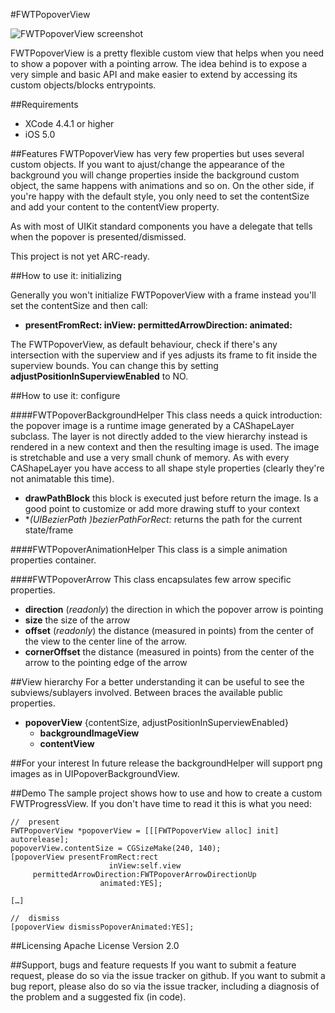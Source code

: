 #FWTPopoverView

![FWTPopoverView screenshot](http://grab.by/hc1q)

FWTPopoverView is a pretty flexible custom view that helps when you need to show a popover with a pointing arrow. The idea behind is to expose a very simple and basic API and make easier to extend by accessing its custom objects/blocks entrypoints.

##Requirements
* XCode 4.4.1 or higher
* iOS 5.0

##Features
FWTPopoverView has very few properties but uses several custom objects.
If you want to ajust/change the appearance of the background you will change properties inside the background custom object, the same happens with animations and so on.
On the other side, if you're happy with the default style, you only need to set the contentSize and add your content to the contentView property.

As with most of UIKit standard components you have a delegate that tells when the popover is presented/dismissed.

This project is not yet ARC-ready.

##How to use it: initializing

Generally you won't initialize FWTPopoverView with a frame instead you'll set the contentSize and then call:

* **presentFromRect: inView: permittedArrowDirection: animated:**

The FWTPopoverView, as default behaviour, check if there's any intersection with the superview and if yes adjusts its frame to fit inside the superview bounds. You can change this by setting **adjustPositionInSuperviewEnabled** to NO.

##How to use it: configure

####FWTPopoverBackgroundHelper 
This class needs a quick introduction: the popover image is a runtime image generated by a CAShapeLayer subclass. The layer is not directly added to the view hierarchy instead is rendered in a new context and then the resulting image is used. The image is stretchable and use a very small chunk of memory.
As with every CAShapeLayer you have access to all shape style properties (clearly they're not animatable this time).

* **drawPathBlock** this block is executed just before return the image. Is a good point to customize or add more drawing stuff to your context 
* **(UIBezierPath *)bezierPathForRect:** returns the path for the current state/frame

####FWTPopoverAnimationHelper
This class is a simple animation properties container.  

####FWTPopoverArrow 
This class encapsulates few arrow specific properties. 

* **direction** (*readonly*) the direction in which the popover arrow is pointing
* **size** the size of the arrow
* **offset** (*readonly*) the distance (measured in points) from the center of the view to the center line of the arrow.
* **cornerOffset** the distance (measured in points) from the center of the arrow to the pointing edge of the arrow


##View hierarchy
For a better understanding it can be useful to see the subviews/sublayers involved. Between braces the available public properties.

- **popoverView** {contentSize, adjustPositionInSuperviewEnabled}
    - **backgroundImageView**
	- **contentView** 

##For your interest
In future release the backgroundHelper will support png images as in UIPopoverBackgroundView.

##Demo
The sample project shows how to use and how to create a custom FWTProgressView.
If you don't have time to read it this is what you need:

	//	present
	FWTPopoverView *popoverView = [[[FWTPopoverView alloc] init] autorelease];
	popoverView.contentSize = CGSizeMake(240, 140);
    [popoverView presentFromRect:rect
                          inView:self.view
         permittedArrowDirection:FWTPopoverArrowDirectionUp
                        animated:YES];
                        
    […]
    
    //	dismiss
    [popoverView dismissPopoverAnimated:YES];


##Licensing
Apache License Version 2.0

##Support, bugs and feature requests
If you want to submit a feature request, please do so via the issue tracker on github.
If you want to submit a bug report, please also do so via the issue tracker, including a diagnosis of the problem and a suggested fix (in code).
